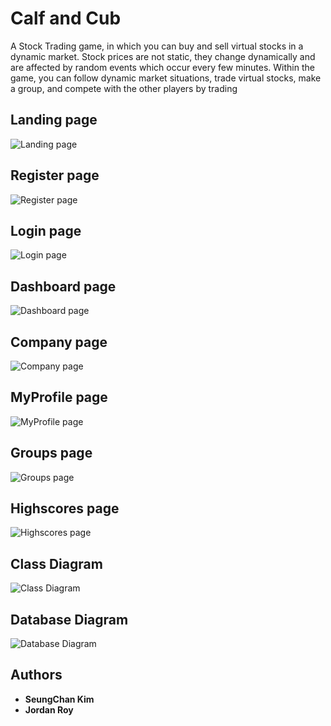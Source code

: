 # Calf and Cub
A Stock Trading game, in which you can buy and sell virtual stocks in a dynamic market.
Stock prices are not static, they change dynamically and are affected by random events which occur every few minutes. Within the game, you can follow dynamic market situations, trade virtual stocks, make a group, and compete with the other players by trading

## Landing page
![Landing page](https://i.imgur.com/73lk6Oq.png)

## Register page
![Register page](https://i.imgur.com/EKq8Tma.png)

## Login page
![Login page](https://i.imgur.com/fM4Dgj1.png)

## Dashboard page
![Dashboard page](https://i.imgur.com/zJpyrM4.png)

## Company page
![Company page](https://i.imgur.com/RzEXOg2.png)

## MyProfile page
![MyProfile page](https://i.imgur.com/GTqW7Qs.png)

## Groups page
![Groups page](https://i.imgur.com/RVuLWY7.png)

## Highscores page
![Highscores page](https://i.imgur.com/2THrfeH.png)

## Class Diagram
![Class Diagram](https://i.imgur.com/O7gH7Wg.png)

## Database Diagram
![Database Diagram](https://i.imgur.com/J6KBPke.png)

## Authors

* **SeungChan Kim**
* **Jordan Roy**